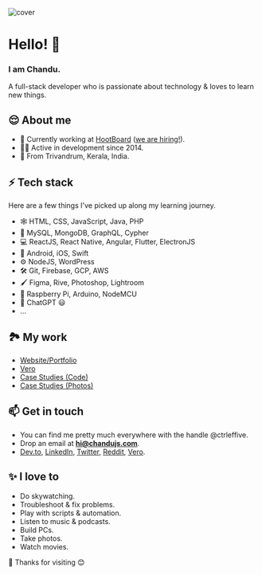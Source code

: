 ![cover](https://github.com/ctrleffive/ctrleffive/assets/35224957/7f29c712-753d-40cb-8fc6-a62541addf88)

# Hello! 👋

### I am **Chandu**.
A full-stack developer who is passionate about technology & loves to learn new things.

##  😌 About me
- 📆 Currently working at [HootBoard](http://hootboard.com/) ([we are hiring!](https://wellfound.com/company/hootboard)).
- 👨‍💻 Active in development since 2014.
- 📍 From Trivandrum, Kerala, India.

##  ⚡️ Tech stack
Here are a few things I've picked up along my learning journey.
- 🕸️ HTML, CSS, JavaScript, Java, PHP
- 🍦 MySQL, MongoDB, GraphQL, Cypher
- 💻 ReactJS, React Native, Angular, Flutter, ElectronJS
- 📱 Android, iOS, Swift
- ⚙️ NodeJS, WordPress
- 🛠️ Git, Firebase, GCP, AWS
- 🖌️ Figma, Rive, Photoshop, Lightroom
- 🔌 Raspberry Pi, Arduino, NodeMCU
- 🤖 ChatGPT 😃
- ...

## 🏞️ My work
- [Website/Portfolio](https://chandujs.com/work)
- [Vero](https://vero.co/ctrleffive)
- [Case Studies (Code)](https://github.com/ctrleffive?tab=repositories)
- [Case Studies (Photos)](https://photos.app.goo.gl/Pp3cj22KdBw5Et8r8)

## 📫 Get in touch
- You can find me pretty much everywhere with the handle @ctrleffive.
- Drop an email at **hi@chandujs.com**.
- [Dev.to](https://dev.to/ctrleffive), [LinkedIn](https://www.linkedin.com/in/ctrleffive/), [Twitter](https://twitter.com/ctrleffive), [Reddit](https://www.reddit.com/user/ctrleffive), [Vero](https://vero.co/ctrleffive).

## ✨ I love to
- Do skywatching.
- Troubleshoot & fix problems.
- Play with scripts & automation.
- Listen to music & podcasts.
- Build PCs.
- Take photos.
- Watch movies.

💙 Thanks for visiting 😊
